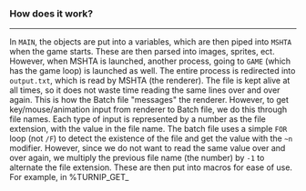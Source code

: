 ### How does it work?
---
In ```MAIN```, the objects are put into a variables, which are then piped into ```MSHTA``` when the game starts. These are then parsed into images, sprites, ect. However, when MSHTA is launched, another process, going to ```GAME``` (which has the game loop) is launched as well. The entire process is redirected into ```output.txt```, which is read by MSHTA (the renderer). The file is kept alive at all times, so it does not waste time reading the same lines over and over again. This is how the Batch file "messages" the renderer. However, to get key/mouse/animation input from renderer to Batch file, we do this through file names. Each type of input is represented by a number as the file extension, with the value in the file name. The batch file uses a simple ```FOR``` loop (not ```/F```) to detect the existence of the file and get the value with the ```~n``` modifier. However, since we do not want to read the same value over and over again, we multiply the previous file name (the number) by ```-1``` to alternate the file extension. These are then put into macros for ease of use. For example, in %TURNIP_GET_
